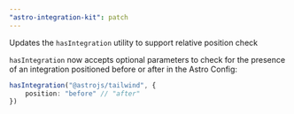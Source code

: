```yaml
---
"astro-integration-kit": patch
---
```


Updates the `hasIntegration` utility to support relative position check

`hasIntegration` now accepts optional parameters to check for the presence of an integration positioned before or after in the Astro Config:

```ts
hasIntegration("@astrojs/tailwind", {
	position: "before" // "after"
})

